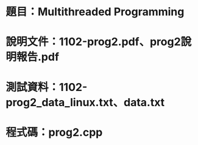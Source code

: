 # 題目：Multithreaded Programming
# 說明文件：1102-prog2.pdf、prog2說明報告.pdf
# 測試資料：1102-prog2_data_linux.txt、data.txt
# 程式碼：prog2.cpp
